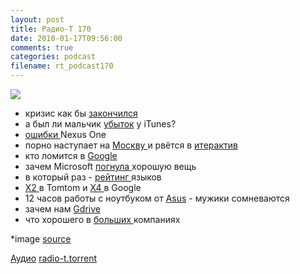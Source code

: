 ```yaml
---
layout: post
title: Радио-Т 170
date: 2010-01-17T09:56:00
comments: true
categories: podcast
filename: rt_podcast170
---
```

![](https://radio-t.com/images/radio-t/rt170.jpg)





- кризис как бы [закончился](http://cnews.ru/news/top/index.shtml?2010/01/14/376091)
- а был ли мальчик [убыток](http://business.compulenta.ru/495153/) у iTunes?
- [ошибки ](http://cnews.ru/news/line/index.shtml?2010/01/14/376159)Nexus One
- порно наступает на [Москву ](http://www.securitylab.ru/news/389815.php)и рвётся в [итерактив](http://culture.compulenta.ru/493418/)
- кто ломится в [Google](http://soft.compulenta.ru/495139/)
- зачем Microsoft [погнула ](http://hitech.tomsk.ru/newshardware/14043-microsoft-arc-zachem-klaviatura-stala-dugojj.html)хорошую вещь
- в который раз - [рейтинг ](http://www.opennet.ru/opennews/art.shtml?num=24970)языков
- [Х2 ](http://www.opennet.ru/opennews/art.shtml?num=25001)в Tomtom и [Х4 ](http://habrahabr.ru/blogs/hi/80861/)в Google
- 12 часов работы с ноутбуком от [Asus](http://www.mobile-review.com/fullnews/main/2010/January/12.shtml#27793) - мужики сомневаются
- зачем нам [Gdrive](http://habrahabr.ru/blogs/google/80591/)
- что хорошего в [больших ](http://vasilrem.com/blog/software-development/3-reasons-to-stay-in-a-big-company/)компаниях


*image [source](http://www.freedigitalphotos.net/images/Fruit_g104-Beautiful_Woman_Eating_A_Strawberry_p6972.html)

[Аудио](http://archive.rucast.net/radio-t/media/rt_podcast170.mp3)
[radio-t.torrent](http://www.radio-t.com/torrents/rt_podcast170.mp3.torrent)
<audio src="http://archive.rucast.net/radio-t/media/rt_podcast170.mp3" preload="none"></audio>
